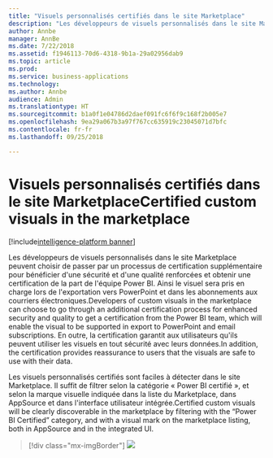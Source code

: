 ```yaml
---
title: "Visuels personnalisés certifiés dans le site Marketplace"
description: "Les développeurs de visuels personnalisés dans le site Marketplace peuvent choisir de passer par un processus de certification supplémentaire pour bénéficier d'une sécurité et d'une qualité renforcées et obtenir une certification de la part de l'équipe Power BI. Ainsi le visuel sera pris en charge lors de l'exportation vers PowerPoint et dans les abonnements aux courriers électroniques."
author: Annbe
manager: AnnBe
ms.date: 7/22/2018
ms.assetid: f1946113-70d6-4318-9b1a-29a02956dab9
ms.topic: article
ms.prod: 
ms.service: business-applications
ms.technology: 
ms.author: Annbe
audience: Admin
ms.translationtype: HT
ms.sourcegitcommit: b1a0f1e04786d2daef091fc6f6f9c168f2b005e7
ms.openlocfilehash: 9ea29a067b3a97f767cc635919c23045071d7bfc
ms.contentlocale: fr-fr
ms.lasthandoff: 09/25/2018

---
```

# <a name="certified-custom-visuals-in-the-marketplace"></a><span data-ttu-id="60a8a-103">Visuels personnalisés certifiés dans le site Marketplace</span><span class="sxs-lookup"><span data-stu-id="60a8a-103">Certified custom visuals in the marketplace</span></span>

[!include[intelligence-platform banner](../../includes/intelligence-platform.md)]



<span data-ttu-id="60a8a-104">Les développeurs de visuels personnalisés dans le site Marketplace peuvent choisir de passer par un processus de certification supplémentaire pour bénéficier d'une sécurité et d'une qualité renforcées et obtenir une certification de la part de l'équipe Power BI. Ainsi le visuel sera pris en charge lors de l'exportation vers PowerPoint et dans les abonnements aux courriers électroniques.</span><span class="sxs-lookup"><span data-stu-id="60a8a-104">Developers of custom visuals in the marketplace can choose to go through an additional certification process for enhanced security and quality to get a certification from the Power BI team, which will enable the visual to be supported in export to PowerPoint and email subscriptions.</span></span> <span data-ttu-id="60a8a-105">En outre, la certification garantit aux utilisateurs qu'ils peuvent utiliser les visuels en tout sécurité avec leurs données.</span><span class="sxs-lookup"><span data-stu-id="60a8a-105">In addition, the certification provides reassurance to users that the visuals are safe to use with their data.</span></span>

<span data-ttu-id="60a8a-106">Les visuels personnalisés certifiés sont faciles à détecter dans le site Marketplace. Il suffit de filtrer selon la catégorie « Power BI certifié », et selon la marque visuelle indiquée dans la liste du Marketplace, dans AppSource et dans l'interface utilisateur intégrée.</span><span class="sxs-lookup"><span data-stu-id="60a8a-106">Certified custom visuals will be clearly discoverable in the marketplace by filtering with the “Power BI Certified” category, and with a visual mark on the marketplace listing, both in AppSource and in the integrated UI.</span></span>

> [!div class="mx-imgBorder"]
> ![](media/certified-custom-visuals-marketplace-1.png)


